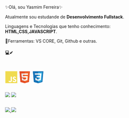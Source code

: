 ✨Olá, sou Yasmim Ferreira✨

Atualmente sou estudande de **Desenvolvimento Fullstack**.

Linguagens e Tecnologias que tenho conhecimento:
**HTML,CSS,JAVASCRIPT**.

📌Ferramentas: VS CORE, Git, Github e outras.
  
   #### 💻✔
  
 ##
 
<div style="display:inline_block"><br>
  <img align="center" alt="Yasmim-Js" height="40" width="40" src="https://raw.githubusercontent.com/devicons/devicon/master/icons/javascript/javascript-plain.svg">
  <img align="center" alt="Yasmim-HTML" height="40" width="40" src="https://raw.githubusercontent.com/devicons/devicon/master/icons/html5/html5-original.svg">
  <img align="center" alt="Yasmim-CSS" height="40" width="40" src="https://raw.githubusercontent.com/devicons/devicon/master/icons/css3/css3-original.svg">
 
</div>

##
  
  
<div>
  <a href = "mailto:yasmimferreiracost@gmail.com"><img src="https://img.shields.io/badge/-Gmail-%23333?style=for-the-badge&logo=gmail&logoColor=white" target="_blank"></a>
  <a href="https://www.linkedin.com/in/yasmim-ferreira-costa-186852229/" target="_blank"><img src="https://img.shields.io/badge/-LinkedIn-%230077B5?style=for-the-badge&logo=linkedin&logoColor=white" target="_blank"></a>
  </div>
  
  ##
  
<div style="display: inline_block">
  <a href="https://github.com/yasmimferreir">
  <img height="120em" src="https://github-readme-stats.vercel.app/api?username=yasmimferreir&show_icons=true&theme=dracula&include_all_commits=true&count_private=true"/>
  <img height="120em" src="https://github-readme-stats.vercel.app/api/top-langs/?username=yasmimferreir&layout=compact&langs_count=7&theme=dracula"/>
</div>





